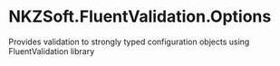# NKZSoft.FluentValidation.Options
Provides validation to strongly typed configuration objects using FluentValidation library
